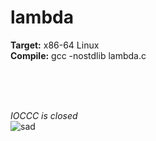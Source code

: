 # lambda
**Target:** x86-64 Linux  
**Compile:** gcc -nostdlib lambda.c

<br />
<br />
<br />

*IOCCC is closed*  
![sad](https://i.imgur.com/JGmL3pB.gif)
